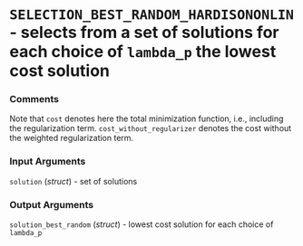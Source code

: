 # `SELECTION_BEST_RANDOM_HARDISONONLIN` - selects from a set of solutions for each choice of `lambda_p` the lowest cost solution
###  Comments
Note that `cost` denotes here the total minimization function, i.e.,
including the regularization term. `cost_without_regularizer` denotes the
cost without the weighted regularization term.

###  Input Arguments
`solution` (_struct_) - set of solutions

###  Output Arguments
`solution_best_random` (_struct_) - lowest cost solution for each choice
of `lambda_p`

